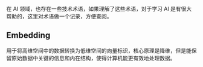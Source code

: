 在 AI 领域，也存在一些技术术语，如果理解了这些术语，对于学习 AI 是有很大帮助的，这里对术语做一个记录，方便查阅。

## Embedding
用于将高维空间中的数据转换为低维空间的向量标识，核心原理是降维，但是能保留原始数据中关键的信息和内在结构，使得计算机能更有效地处理数据。